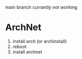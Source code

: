 main branch currantly not working

# ArchNet
1. install arch (or archinstall)
2. reboot
3. install archnet
